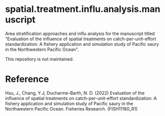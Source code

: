 # spatial.treatment.influ.analysis.manuscript
Area stratification approaches and influ analysis for the manuscript titled "Evaluation of the influence of spatial treatments on catch-per-unit-effort standardization: A fishery application and simulation study of Pacific saury in the Northwestern Pacific Ocean".

This repository is not maintained.

# **Reference**

Hsu, J., Chang, Y.J, Ducharme-Barth, N. D. (2022) Evaluation of the influence of spatial treatments on catch-per-unit-effort standardization: A fishery application and simulation study of Pacific saury in the Northwestern Pacific Ocean. Fisheries Research. (FISH11180_R1) 
